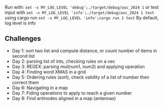 Run with:
`set -x MY_LOG_LEVEL 'debug';./target/debug/aoc_2024 1`
or test input with
`set -x MY_LOG_LEVEL 'info';./target/debug/aoc_2024 1 test`
using cargo run
`set -x MY_LOG_LEVEL 'info';cargo run 1 test`
By default, log level is info



## Challenges
- Day 1: sort two list and compute distance, or count number of items in second list
- Day 2: parsing list of ints, checking rules on a vec
- Day 3: REGEX: parsing mul(num1, num2) and applying operation
- Day 4: Finding word XMAS in a grid
- Day 5: Ordering rules (sort), check validity of a list of number then correct them
- Day 6: Navigating in a map
- Day 7: Fiding operations to apply to reach a given number
- Day 8: Find antinodes aligned in a map (antennas)